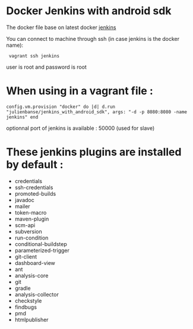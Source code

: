 Docker Jenkins with android sdk
======
The docker file base on latest docker [jenkins](https://registry.hub.docker.com/_/jenkins/) 

You can connect to machine through ssh (in case jenkins is the docker name):

`
vagrant ssh jenkins`

user is root and password is root

# When using in a vagrant file :

`
config.vm.provision "docker" do |d|
		d.run "julienbanse/jenkins_with_android_sdk",
			args: "-d -p 8080:8080 -name jenkins"
	end
`

optionnal port of jenkins is available : 50000 (used for slave)

# These jenkins plugins are installed by default :

- credentials
- ssh-credentials
- promoted-builds
- javadoc
- mailer
- token-macro
- maven-plugin
- scm-api
- subversion
- run-condition
- conditional-buildstep
- parameterized-trigger
- git-client
- dashboard-view
- ant
- analysis-core
- git
- gradle
- analysis-collector
- checkstyle
- findbugs
- pmd
- htmlpublisher